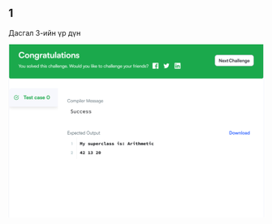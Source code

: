 ## 1

Дасгал 3-ийн үр дүн

<p align="center">
  <img src="src/image/dadlaga3.png" alt="zurag"width="full"/>
</p>

